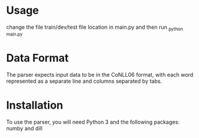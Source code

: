 # Usage
change the file train/dev/test file location in main.py and then run
<sub> python main.py <sub> 
# Data Format
The parser expects input data to be in the CoNLL06 format, with each word represented as a separate line and columns separated by tabs.
# Installation
To use the parser, you will need Python 3 and the following packages: numby and dill
